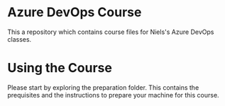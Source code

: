 # Azure DevOps Course

This a repository which contains course files for Niels's Azure DevOps classes.


# Using the Course


Please start by exploring the preparation folder. This contains the prequisites and the instructions to prepare your machine for this course.
